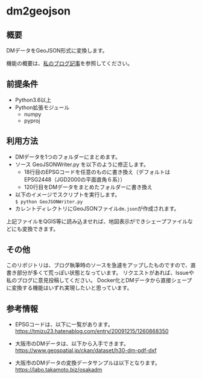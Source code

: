 # dm2geojson

## 概要

DMデータをGeoJSON形式に変換します。

機能の概要は、[私のブログ記事](https://takamoto.biz/osaka-gis/dm3/)を参照してください。

## 前提条件

- Python3.6以上
- Python拡張モジュール
    - numpy
    - pyproj

## 利用方法

- DMデータを1つのフォルダーにまとめます。
- ソース GeoJSONWriter.py を以下のように修正します。
    - 18行目のEPSGコードを任意のものに書き換え（デフォルトはEPSG2448（JGD2000の平面直角６系））
    - 120行目をDMデータをまとめたフォルダーに書き換え
- 以下のイメージでスクリプトを実行します。  
```$ python GeoJSONWriter.py```
- カレントディレクトリにGeoJSONファイル`dm.json`が作成されます。

上記ファイルをQGIS等に読み込ませれば、地図表示ができシェープファイルなどにも変換できます。

## その他

このリポジトリは、ブログ執筆時のソースを急遽をアップしたものですので、直書き部分が多くて荒っぽい状態となっています。
リクエストがあれば、Issueや私のブログに意見投稿してください。
Docker化とDMデータから直接シェープに変換する機能はいずれ実現したいと思っています。

## 参考情報

- EPSGコードは、以下に一覧があります。  
https://tmizu23.hatenablog.com/entry/20091215/1260868350

- 大阪市のDMデータは、以下から入手できます。  
https://www.geospatial.jp/ckan/dataset/h30-dm-pdf-dxf

- 大阪市のDMデータの変換データサンプルは以下となります。  
https://labo.takamoto.biz/osakadm

